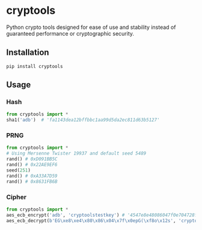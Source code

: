# cryptools

Python crypto tools designed for ease of use and stability instead of guaranteed performance or cryptographic security.

## Installation
```shell
pip install cryptools
```

## Usage

### Hash

```python
from cryptools import *
sha1('adb')  # 'fa1143dea12bffbbc1aa99d5da2ec811d63b5127'
```

### PRNG

```python
from cryptools import *
# Using Mersenne Twister 19937 and default seed 5489
rand() # 0xD091BB5C
rand() # 0x22AE9EF6
seed(251)
rand() # 0xA33A7D59
rand() # 0x8631FB6B
```

### Cipher
```python
from cryptools import *
aes_ecb_encrypt('adb', 'cryptoolstestkey') # '4547e8e48086047f0e704728f86f1273'
aes_ecb_decrypt(b'EG\xe8\xe4\x80\x86\x04\x7f\x0epG(\xf8o\x12s', 'cryptoolstestkey') # b'adb'
```
